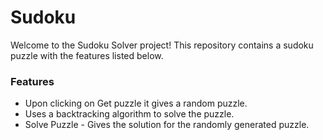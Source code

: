 # Sudoku
Welcome to the Sudoku Solver project! This repository contains a sudoku puzzle with the features listed below.

### Features
- Upon clicking on Get puzzle it gives a random puzzle.
- Uses a backtracking algorithm to solve the puzzle.
- Solve Puzzle - Gives the solution for the randomly generated puzzle.


